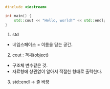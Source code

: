 ```c++
#include <iostream>

int main() {
    std::cout << "Hello, world!" << std::endl;
}
```

1. std  
- 네임스페이스 = 이름을 담는 공간.
2. cout : 객체(object)  
- 구조체 변수같은 것.  
- 자료형에 상관없이 알아서 적절한 형태로 출력한다.
3. std::endl -> 줄 바꿈